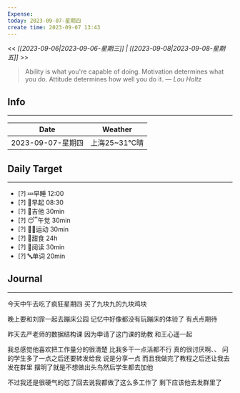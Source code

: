 ```yaml
---
Expense: 
today: 2023-09-07-星期四
create time: 2023-09-07 13:43
---
```


<< *[[2023-09-06|2023-09-06-星期三]] | [[2023-09-08|2023-09-08-星期五]]* >>


> Ability is what you're capable of doing. Motivation determines what you do. Attitude determines how well you do it.
> — <cite>Lou Holtz</cite>


## Info
***
| Date        | Weather      | 
| ----------- | ------------ |
| 2023-09-07-星期四 |  上海25~31℃晴 |


## Daily Target 
***
- [?] 💤早睡   12:00
- [?] 🌅早起    08:30
- [?] 🎵吉他    30min
- [?] 😴午觉    30min
- [?] 🏃‍♀️运动    30min  
- [?] 🚫甜食    24h
- [?] 📖阅读    30min 
- [?] 🔤单词    20min    


##  Journal
***


今天中午去吃了疯狂星期四
买了九块九的九块鸡块

晚上要和刘霏一起去蹦床公园
记忆中好像都没有玩蹦床的体验了
有点点期待

昨天去严老师的数据结构课
因为申请了这门课的助教
和王心遥一起

我总感觉他喜欢把工作量分的很清楚
比我多干一点活都不行
真的很讨厌啊、、
问的学生多了一点之后还要转发给我
说是分享一点
而且我做完了教程之后还让我去发在群里
摆明了就是不想做出头鸟然后学生都去加他

不过我还是很硬气的怼了回去说我都做了这么多工作了
剩下应该他去发群里了




